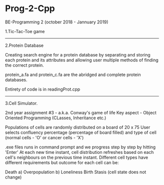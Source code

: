 # Prog-2-Cpp
BE-Programming 2 (october 2018 - Jannuary 2019)


1.Tic-Tac-Toe game





-----------------------------------

2.Protein Database

Creating search engine for a protein database by separating and storing each protein and its attributes and allowing user multiple methods of finding the correct protein.

protein_a.fa and protein_c.fa are the abridged and complete protein databases.

Entirety of code is in readingProt.cpp



-----------------------------------

3.Cell Simulator.

2nd year assignment #3 - a.k.a. Conway's game of life Key aspect - Object Oriented Programming (CLasses, Inheritance etc.)

Populations of cells are randomly distributed on a board of 20 x 75 User selects confluency percentage (percentage of board filled) and type of cell (normal cells - 'O' or cancer cells - 'X')

.exe files runs in command prompt and we progress step by step by hitting 'Enter' At each new time instant, cell distribution refreshes based on each cell's neighbours on the previous time instant. Different cell types have different requirements but outcome for each cell can be:

Death a) Overpopulation b) Loneliness
Birth
Stasis (cell state does not change)



